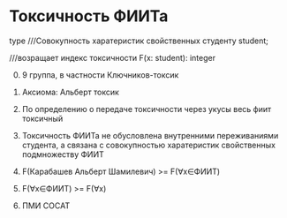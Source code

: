 # Токсичность ФИИТа

type
	///Совокупность харатеристик свойственных студенту
	student;

///возращает индекс токсичности 
F(x: student): integer

0. 9 группа, в частности Ключников-токсик

1. Аксиома: Альберт токсик

2. По определению о передаче токсичности через укусы весь фиит токсичный

3. Токсичность ФИИТа не обусловлена внутренними переживаниями студента, 
	а связана с совокупностью харатеристик свойственных подмножеству ФИИТ

4. F(Карабашев Альберт Шамилевич) >= F(∀x∈ФИИТ)

5. F(∀x∈ФИИТ) >= F(∀x)
	
6. ПМИ СОСАТ
